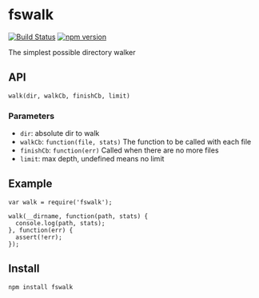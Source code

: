 # fswalk

[![Build Status](https://travis-ci.org/mcfedr/fswalk.svg)](https://travis-ci.org/mcfedr/fswalk)
[![npm version](https://badge.fury.io/js/fswalk.svg)](http://badge.fury.io/js/fswalk)

The simplest possible directory walker

## API

`walk(dir, walkCb, finishCb, limit)`

### Parameters

* `dir`: absolute dir to walk
* `walkCb`: `function(file, stats)` The function to be called with each file
* `finishCb`: `function(err)` Called when there are no more files
* `limit`: max depth, undefined means no limit

## Example

    var walk = require('fswalk');

    walk(__dirname, function(path, stats) {
      console.log(path, stats);
    }, function(err) {
      assert(!err);
    });

## Install

`npm install fswalk`
